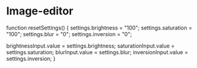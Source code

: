 # Image-editor
function resetSettings() {
  settings.brightness = "100";
  settings.saturation = "100";
  settings.blur = "0";
  settings.inversion = "0";

  brightnessInput.value = settings.brightness;
  saturationInput.value = settings.saturation;
  blurInput.value = settings.blur;
  inversionInput.value = settings.inversion;
}